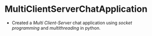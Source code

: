 # MultiClientServerChatApplication
- Created a *Multi Client-Server* chat application using *socket programming* and *multithreading* in python.
